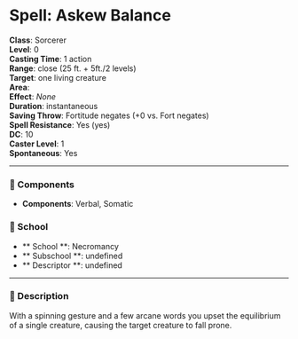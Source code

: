 
# Spell: Askew Balance
**Class**: Sorcerer  
**Level**: 0  
**Casting Time**: 1 action  
**Range**: close (25 ft. + 5ft./2 levels)  
**Target**: one living creature  
**Area**:   
**Effect**: _None_  
**Duration**: instantaneous  
**Saving Throw**: Fortitude negates (+0 vs. Fort negates)  
**Spell Resistance**: Yes (yes)  
**DC**: 10  
**Caster Level**: 1  
**Spontaneous**: Yes

---

### 🔮 Components
- **Components**: Verbal, Somatic

### 🏫 School
- ** School **: Necromancy
- ** Subschool **: undefined
- ** Descriptor **: undefined
---

### 📜 Description
With a spinning gesture and a few arcane words you upset the equilibrium of a single creature, causing the target creature to fall prone.
